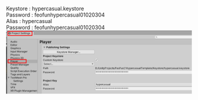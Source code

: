 Keystore : hypercasual.keystore  
Password : feofunhypercasual01020304  
Alias : hypercasual  
Password : feofunhypercasual01020304  
![Keystore](keystore.png "Keystore")